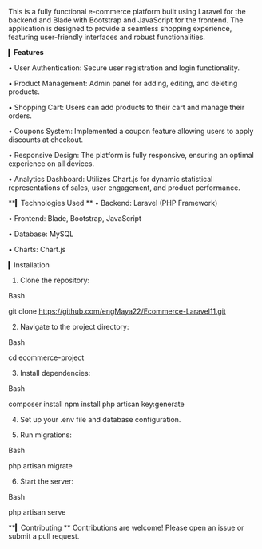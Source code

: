 This is a fully functional e-commerce platform built using Laravel for the backend and Blade with Bootstrap and JavaScript for the frontend. The application is designed to provide a seamless shopping experience, featuring user-friendly interfaces and robust functionalities.

▎**Features**

• User Authentication: Secure user registration and login functionality.

• Product Management: Admin panel for adding, editing, and deleting products.

• Shopping Cart: Users can add products to their cart and manage their orders.

• Coupons System: Implemented a coupon feature allowing users to apply discounts at checkout.

• Responsive Design: The platform is fully responsive, ensuring an optimal experience on all devices.

• Analytics Dashboard: Utilizes Chart.js for dynamic statistical representations of sales, user engagement, and product performance.

**▎Technologies Used
**
• Backend: Laravel (PHP Framework)

• Frontend: Blade, Bootstrap, JavaScript

• Database: MySQL

• Charts: Chart.js

▎Installation

1. Clone the repository:
   
Bash

   git clone https://github.com/engMaya22/Ecommerce-Laravel11.git
   

2. Navigate to the project directory:
   
Bash

   cd ecommerce-project
   

3. Install dependencies:
   
Bash

   composer install
   npm install
   php artisan key:generate

   
4. Set up your .env file and database configuration.

5. Run migrations:
   
Bash

   php artisan migrate
   

6. Start the server:
   
Bash

   php artisan serve
   

**▎Contributing
**
Contributions are welcome! Please open an issue or submit a pull request.
